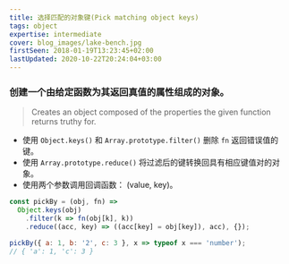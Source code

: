 ```yaml
---
title: 选择匹配的对象键(Pick matching object keys)
tags: object
expertise: intermediate
cover: blog_images/lake-bench.jpg
firstSeen: 2018-01-19T13:23:45+02:00
lastUpdated: 2020-10-22T20:24:04+03:00
---
```


### 创建一个由给定函数为其返回真值的属性组成的对象。
> Creates an object composed of the properties the given function returns truthy for.

- 使用 `Object.keys()` 和 `Array.prototype.filter()` 删除 `fn` 返回错误值的键。
- 使用 `Array.prototype.reduce()` 将过滤后的键转换回具有相应键值对的对象。
- 使用两个参数调用回调函数： (value, key)。

```js
const pickBy = (obj, fn) =>
  Object.keys(obj)
    .filter(k => fn(obj[k], k))
    .reduce((acc, key) => ((acc[key] = obj[key]), acc), {});
```

```js
pickBy({ a: 1, b: '2', c: 3 }, x => typeof x === 'number');
// { 'a': 1, 'c': 3 }
```
